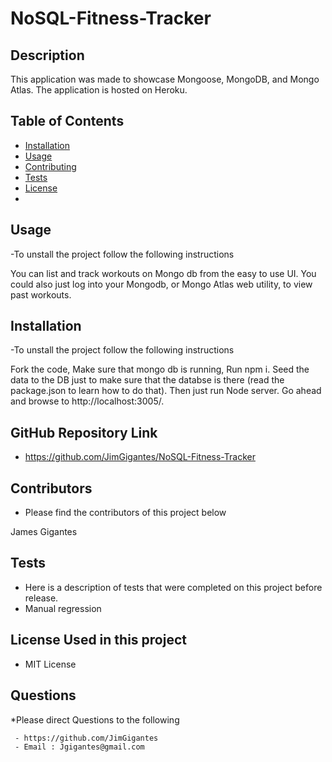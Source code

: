 # NoSQL-Fitness-Tracker
   
  ## Description

  This application was made to showcase Mongoose, MongoDB, and Mongo Atlas. The application is hosted on Heroku. 


  ## Table of Contents
  
  * [Installation](#installation)
  * [Usage](#usage)
  * [Contributing](#contributing)
  * [Tests](#tests)
  * [License](#license)
  * 

  ## Usage
  
  -To unstall the project follow the following instructions
  
  You can list and track workouts on Mongo db from the easy to use UI. You could also just log into your Mongodb, or Mongo Atlas web utility, to view past workouts.

  ## Installation
  
  -To unstall the project follow the following instructions
  
  Fork the code, Make sure that mongo db is running, Run npm i. Seed the data to the DB just to make sure that the databse is there (read the package.json to learn how to do that). Then just run Node server. Go ahead and browse to http://localhost:3005/.

  ## GitHub Repository Link

  - https://github.com/JimGigantes/NoSQL-Fitness-Tracker

  ## Contributors
  
  - Please find the contributors of this project below
  
  James Gigantes

  ## Tests
  - Here is a description of tests that were completed on this project before release.
  - Manual regression
  
  ## License Used in this project
  
  - MIT License

  ## Questions

  *Please direct Questions to the following

     - https://github.com/JimGigantes
     - Email : Jgigantes@gmail.com

